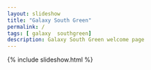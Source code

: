 ```yaml
---
layout: slideshow
title: "Galaxy South Green"
permalink: /
tags: [ galaxy  southgreen]
description: Galaxy South Green welcome page
---
```


{% include slideshow.html %}